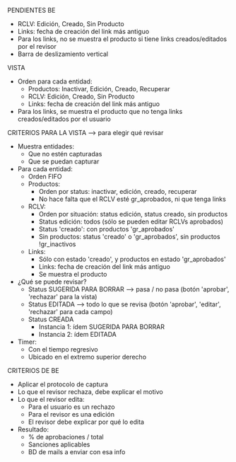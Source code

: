 PENDIENTES
BE
- RCLV: Edición, Creado, Sin Producto
- Links: fecha de creación del link más antiguo
- Para los links, no se muestra el producto si tiene links creados/editados por el revisor
- Barra de deslizamiento vertical

VISTA
- Orden para cada entidad:
	- Productos: Inactivar, Edición, Creado, Recuperar
	- RCLV: Edición, Creado, Sin Producto
	- Links: fecha de creación del link más antiguo
- Para los links, se muestra el producto que no tenga links creados/editados por el usuario

CRITERIOS PARA LA VISTA --> para elegir qué revisar
- Muestra entidades:
	- Que no estén capturadas
	- Que se puedan capturar
- Para cada entidad:
	- Orden FIFO
	- Productos: 
		- Orden por status: inactivar, edición, creado, recuperar
		- No hace falta que el RCLV esté gr_aprobados, ni que tenga links
	- RCLV:
		- Orden por situación: status edición, status creado, sin productos
		- Status edición: todos (sólo se pueden editar RCLVs aprobados)
		- Status 'creado': con productos 'gr_aprobados'
		- Sin productos: status 'creado' o 'gr_aprobados', sin productos !gr_inactivos
	- Links: 
		- Sólo con estado 'creado', y productos en estado 'gr_aprobados'
		- Links: fecha de creación del link más antiguo
		- Se muestra el producto
- ¿Qué se puede revisar?
	- Status SUGERIDA PARA BORRAR --> pasa / no pasa (botón 'aprobar', 'rechazar' para la vista)
	- Status EDITADA --> todo lo que se revisa (botón 'aprobar', 'editar', 'rechazar' para cada campo)
	- Status CREADA
		- Instancia 1: ídem SUGERIDA PARA BORRAR
		- Instancia 2: ídem EDITADA
- Timer:
	- Con el tiempo regresivo
	- Ubicado en el extremo superior derecho

CRITERIOS DE BE
- Aplicar el protocolo de captura
- Lo que el revisor rechaza, debe explicar el motivo
- Lo que el revisor edita:
	- Para el usuario es un rechazo
	- Para el revisor es una edición
	- El revisor debe explicar por qué lo edita
- Resultado:
	- % de aprobaciones / total
	- Sanciones aplicables
	- BD de mails a enviar con esa info

